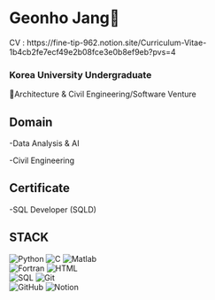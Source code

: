 <h1>Geonho Jang👋</h1>
CV : https://fine-tip-962.notion.site/Curriculum-Vitae-1b4cb2fe7ecf49e2b08fce3e0b8ef9eb?pvs=4

<h3>Korea University Undergraduate</h3>
🌇Architecture & Civil Engineering/Software Venture

<h2>Domain</h2>
-Data Analysis & AI

-Civil Engineering

<h2>Certificate</h2>
-SQL Developer (SQLD)

<h2>STACK</h2>

![Python](https://img.shields.io/badge/Python-3776AB?style=for-the-badge&logo=python&logoColor=white)  ![C](https://img.shields.io/badge/C-A8B9CC?style=for-the-badge&logo=c&logoColor=white)  ![Matlab](https://img.shields.io/badge/MATLAB-0076A8?style=for-the-badge&logo=mathworks&logoColor=white)  
![Fortran](https://img.shields.io/badge/Fortran-734F96?style=for-the-badge&logo=fortran&logoColor=white)  ![HTML](https://img.shields.io/badge/HTML5-E34F26?style=for-the-badge&logo=html5&logoColor=white)  
![SQL](https://img.shields.io/badge/SQL-4479A1?style=for-the-badge&logo=postgresql&logoColor=white)  ![Git](https://img.shields.io/badge/Git-F05032?style=for-the-badge&logo=git&logoColor=white)  
![GitHub](https://img.shields.io/badge/GitHub-181717?style=for-the-badge&logo=github&logoColor=white)  ![Notion](https://img.shields.io/badge/Notion-000000?style=for-the-badge&logo=notion&logoColor=white)




<!---
geonhoted/geonhoted is a ✨ special ✨ repository because its `README.md` (this file) appears on your GitHub profile.
You can click the Preview link to take a look at your changes.
--->
